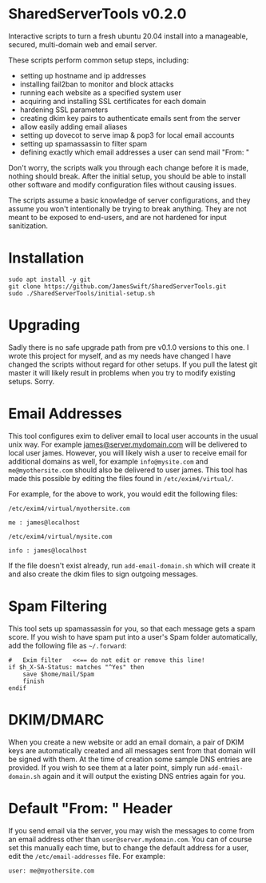 # SharedServerTools v0.2.0
Interactive scripts to turn a fresh ubuntu 20.04 install into a manageable, secured, multi-domain web and email server.

These scripts perform common setup steps, including:
- setting up hostname and ip addresses
- installing fail2ban to monitor and block attacks
- running each website as a specified system user
- acquiring and installing SSL certificates for each domain
- hardening SSL parameters
- creating dkim key pairs to authenticate emails sent from the server
- allow easily adding email aliases
- setting up dovecot to serve imap & pop3 for local email accounts
- setting up spamassassin to filter spam
- defining exactly which email addresses a user can send mail "From: "

Don't worry, the scripts walk you through each change before it is made, nothing should break. After the initial setup, 
you should be able to install other software and modify configuration files without causing issues.

The scripts assume a basic knowledge of server configurations, and they assume you won't intentionally be trying to break 
anything. They are not meant to be exposed to end-users, and are not hardened for input sanitization.


# Installation
    sudo apt install -y git
    git clone https://github.com/JamesSwift/SharedServerTools.git
    sudo ./SharedServerTools/initial-setup.sh


# Upgrading
Sadly there is no safe upgrade path from pre v0.1.0 versions to this one. I wrote this project 
for myself, and as my needs 
have changed I have changed the scripts without regard for other setups. If you pull 
the latest git master it will likely result in problems when you try to modify existing 
setups. Sorry.


# Email Addresses
This tool configures exim to deliver email to local user accounts in the usual unix way. 
For example james@server.mydomain.com will be delivered to local user james. However, you 
will likely wish a user to receive email for additional domains as well, for example 
`info@mysite.com` and `me@myothersite.com` should also be delivered to user james. 
This tool has made this possible by editing the files found in `/etc/exim4/virtual/`.

For example, for the above to work, you would edit the following files:

`/etc/exim4/virtual/myothersite.com`

    me : james@localhost

`/etc/exim4/virtual/mysite.com`

    info : james@localhost

If the file doesn't exist already, run `add-email-domain.sh` which will create it and 
also create the dkim files to sign outgoing messages.


# Spam Filtering
This tool sets up spamassassin for you, so that each message gets a spam score. If you 
wish to have spam put into a user's Spam folder automatically, add the following file 
as `~/.forward`:

    #   Exim filter   <<== do not edit or remove this line!
    if $h_X-SA-Status: matches "^Yes" then
        save $home/mail/Spam
        finish
    endif


# DKIM/DMARC
When you create a new website or add an email domain, a pair of DKIM keys are 
automatically created and all messages sent from that domain will be signed with them. 
At the time of creation some sample DNS entries are provided. If you wish to see them 
at a later point, simply run `add-email-domain.sh` again and it will output the existing 
DNS entries again for you.


# Default "From: " Header
If you send email via the server, you may wish the messages to come from an email address 
other than `user@server.mydomain.com`. You can of course set this manually each time, but to 
change the default address for a user, edit the `/etc/email-addresses` file. For example:

    user: me@myothersite.com
